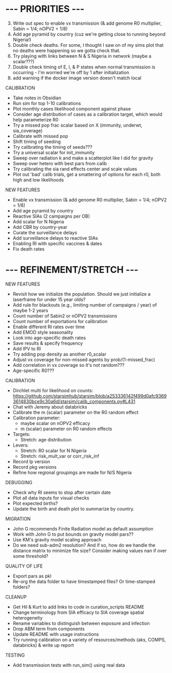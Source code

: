 # --- PRIORITIES ---
3) Write out spec to enable vx transmission (& add genome R0 multiplier, Sabin = 1/4; nOPV2 = 1/8)
4) Add age pyramid by country (cuz we're getting close to running beyond Nigeria!)
5) Double check deaths. For some, I thought I saw on of my sims plot that no deaths were happening so we gotta check that.
6) Try playing with links between N & S Nigeria in network (maybe a scalar???)
7) Double check timing of E, I, & P states when normal transmission is occurring - I'm worried we're off by 1 after initialization
9) add warning if the docker image version doesn't match local

CALIBRATION
- Take notes in Obsidian
- Run sim for top 1-10 calibrations
- Plot monthly cases likelihood component against phase
- Consider age distribution of cases as a calibration target, which would help parameterize R0
- Try a missed pop frac scalar based on X (immunity, underwt, sia_coverage)
- Calibrate with missed pop
- Shift timing of seeding
- Try calibrating the timing of seeds???
- Try a universal scalar for init_immunity
- Sweep over radiation k and make a scatterplot like I did for gravity
- Sweep over hetero with best pars from calib
- Try calibrating the sia rand effects center and scale values
- Plot out 'bad' calib trials, get a smattering of options for each r0, both high and low likelihoods

NEW FEATURES
- Enable vx transmission (& add genome R0 multiplier, Sabin = 1/4; nOPV2 = 1/8)
- Add age pyramid by country
- Reactive SIAs (2 campaigns per OB)
- Add scalar for N Nigeria
- Add CBR by country-year
- Curate the surveillance delays
- Add surveillance delays to reactive SIAs
- Enabling RI with specific vaccines & dates
- Fix death rates


# --- REFINEMENT/STRETCH ---

 NEW FEATURES
- Revisit how we initialize the population. Should we just initialize a laserframe for under 15 year olds? 
- Add rule for blackouts (e.g., limiting number of campaigns / year) of maybe 1-2 years
- Count number of Sabin2 or nOPV2 transmissions
- Count number of exportations for calibration
- Enable different RI rates over time
- Add EMOD style seasonality
- Look into age-specific death rates
- Save results & specify frequency
- Add IPV to RI
- Try adding pop density as another r0_scalar
- Adjust vx coverage for non-missed agents by prob/(1-missed_frac)
- Add correlation in vx coverage so it's not random???
- Age-specific R0???

CALIBRATION
- Dirchlet multi for likelihood on counts: https://github.com/starsimhub/starsim/blob/a253336142f499d0afc93693614830bce9c30a6d/starsim/calib_components.py#L431
- Chat with Jeremy about databricks
- Calibrate the m (scalar) parameter on the R0 random effect
- Calibration parameter:
    - maybe scalar on nOPV2 efficacy
    - m (scalar) parameter on R0 random effects
- Targets:
    - Stretch: age distribution
- Levers:
    - Stretch: R0 scalar for N Nigeria
    - Stretch: risk_mult_var or corr_risk_inf
- Record lp version
- Record pkg versions
- Refine how regional groupings are made for N/S Nigeria

DEBUGGING
- Check why RI seems to stop after certain date
- Plot all data inputs for visual checks
- Plot expected births?
- Update the birth and death plot to summarize by country.

MIGRATION
- John G recommends Finite Radiation model as default assumption
- Work with John G to put bounds on gravity model pars??
- Use KM's gravity model scaling approach
- Do we need sub-adm2 resolution? And if so, how do we handle the distance matrix to minimize file size? Consider making values nan if over some threshold?

QUALITY OF LIFE
- Export pars as pkl
- Re-org the data folder to have timestamped files? Or time-stamped folders?

CLEANUP
- Get Hil & Kurt to add links to code in curation_scripts README
- Change terminology from SIA efficacy to SIA coverage spatial heterogeneity
- Rename variables to distinguish between exposure and infection
- Drop ABM term from components
- Update README with usage instructions
- Try running calibration on a variety of resources/methods (aks, COMPS, databricks) & write up report

TESTING
- Add transmission tests with run_sim() using real data
